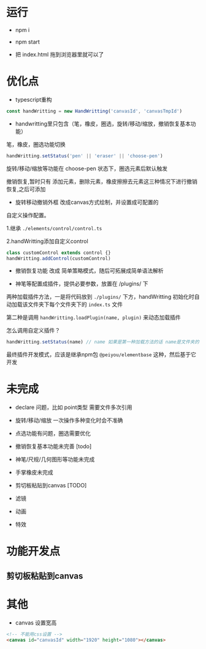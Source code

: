 # 运行

- npm i

- npm start

- 把 index.html 拖到浏览器里就可以了

# 优化点

- typescript重构

```js
const handWritting = new HandWritting('canvasId', 'canvasTmpId')
```

- handwritting里只包含（笔，橡皮，圈选，旋转/移动/缩放，撤销恢复基本功能）

笔，橡皮，圈选功能切换

```js
handWritting.setStatus('pen' || 'eraser' || 'choose-pen')
```

旋转/移动/缩放等功能在 choose-pen 状态下，圈选元素后默认触发

撤销恢复,暂时只有 添加元素，删除元素，橡皮擦擦去元素这三种情况下进行撤销恢复,之后可添加


- 旋转移动撤销外框 改成canvas方式绘制，并设置成可配置的

自定义操作配置。

1.继承 `./elements/control/control.ts` 

2.handWritting添加自定义control


```js
class customControl extends control {}
handWritting.addControl(customControl)
```

- 撤销恢复功能 改成 简单策略模式，随后可拓展成简单语法解析

- 神笔等配置成插件，提供必要参数，放置在 /plugins/ 下

两种加载插件方法，一是将代码放到 `./plugins/` 下方，handWritting 初始化时自动加载该文件夹下每个文件夹下的 `index.ts` 文件

第二种是调用 `handWritting.loadPlugin(name, plugin)` 来动态加载插件

怎么调用自定义插件？

```js
handWritting.setStatus(name) // name 如果是第一种加载方法的话 name是文件夹的名字，如果是第二种方法时 name 是 `handWritting.loadPlugin(name, plugin)` 中的name

```

最终插件开发模式，应该是继承npm包 `@peiyou/elementbase` 这种，然后基于它开发


# 未完成

- declare 问题，比如 point类型 需要文件多次引用

- 旋转/移动/缩放 一次操作多种变化时会不准确

- 点选功能有问题，圈选需要优化

- 撤销恢复基本功能未完善 [todo]

- 神笔/尺规/几何图形等功能未完成

- 手掌橡皮未完成

- 剪切板粘贴到canvas [TODO]

- 滤镜

- 动画

- 特效

# 功能开发点

## 剪切板粘贴到canvas

# 其他

- canvas 设置宽高

```html
<!-- 不能用css设置 -->
<canvas id="canvasId" width="1920" height="1080"></canvas>
```





